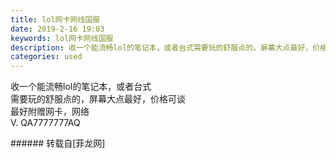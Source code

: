 ```yaml
---
title: lol网卡网线国服
date: 2019-2-16 19:03
keywords: lol网卡网线国服
description: 收一个能流畅lol的笔记本，或者台式需要玩的舒服点的，屏幕大点最好，价格可谈最好附赠网卡，网络V. QA7777777AQ
categories: used
---
```

<td class="t_f" id="postmessage_3039593">

收一个能流畅lol的笔记本，或者台式<br/>
需要玩的舒服点的，屏幕大点最好，价格可谈<br/>
最好附赠网卡，网络<br/>
V. QA7777777AQ<br/>
</td>
###### 转载自[菲龙网]